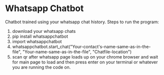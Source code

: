 # Whatsapp Chatbot
Chatbot trained using your whatsapp chat history. 
Steps to run the program:
1. download your whatsapp chats
2. pip install whatsappchatbot
3. import whatsappchatbot
4. whatsappchatbot.start_chat("Your-contact's-name-same-as-in-the-file", "Your-name-same-as-in-the-file", "Chatfile-location") 
5. scan qr after whatsapp page loads up on your chrome browser and wait for main page to load and then press enter on your terminal or whatever you are running the code on.